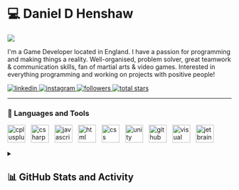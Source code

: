 # 💻 Daniel D Henshaw

<img src="https://readme-typing-svg.demolab.com/?lines=Game+Developer+/+Programmer&font=Fira&color=61dafb&pause=1000&size=22"/>

I'm a Game Developer located in England. I have a passion for programming and making things a reality.
Well-organised, problem solver, great teamwork & communication skills, fan of martial arts & video games.
Interested in everything programming and working on projects with positive people!

  <p align="left">
    <a href="https://www.linkedin.com/in/daniel-henshaw-230925187/">
       <img alt="linkedin" title="View my Linkedin" src="https://custom-icon-badges.demolab.com/badge/-Linkedin-0A66C2?style=for-the-badge&logo=linkedin&logoColor=white"/>
    </a>
    <a href="https://www.linkedin.com/in/daniel-henshaw-230925187/">
       <img alt="instagram" title="View my Instagram" src="https://custom-icon-badges.demolab.com/badge/-Instagram-E4405F?style=for-the-badge&logo=instagram&logoColor=white"/>
    </a>
    <a href="https://github.com/DanDHenshaw?tab=followers">
       <img alt="followers" title="Follow me on Github" src="https://custom-icon-badges.demolab.com/github/followers/DanDHenshaw?color=236ad3&labelColor=1155ba&style=for-the-badge&logo=person-add&label=Follow&logoColor=white"/>
    </a>
    <a href="https://github.com/DanDHenshaw?tab=repositories&sort=stargazers">
       <img alt="total stars" title="Total stars on GitHub" src="https://custom-icon-badges.demolab.com/github/stars/DanDHenshaw?color=55960c&style=for-the-badge&labelColor=488207&logo=star"/>
    </a>
  </p>
  
---

### 🧰 Languages and Tools
<img align="left" alt="cplusplus" width="40px" style="padding-right:10px;" src="https://cdn.jsdelivr.net/gh/devicons/devicon/icons/cplusplus/cplusplus-original.svg"/>
<img align="left" alt="csharp" width="40px" style="padding-right:10px;" src="https://cdn.jsdelivr.net/gh/devicons/devicon/icons/csharp/csharp-original.svg"/>
<img align="left" alt="javascript" width="40px" style="padding-right:10px;" src="https://cdn.jsdelivr.net/gh/devicons/devicon/icons/javascript/javascript-original.svg"/>
<img align="left" alt="html" width="40px" style="padding-right:10px;" src="https://cdn.jsdelivr.net/gh/devicons/devicon/icons/html5/html5-original.svg"/>
<img align="left" alt="css" width="40px" style="padding-right:10px;" src="https://cdn.jsdelivr.net/gh/devicons/devicon/icons/css3/css3-original.svg"/>
<img align="left" alt="unity" width="40px" style="padding-right:10px;" src="https://cdn.jsdelivr.net/gh/devicons/devicon/icons/unity/unity-original.svg"/>
<img align="left" alt="github" width="40px" style="padding-right:10px;" src="https://cdn.jsdelivr.net/gh/devicons/devicon/icons/github/github-original.svg"/>
<img align="left" alt="visual studio" width="40px" style="padding-right:10px;" src="https://cdn.jsdelivr.net/gh/devicons/devicon/icons/visualstudio/visualstudio-plain.svg"/>
<img align="left" alt="jetbrains" width="40px" style="padding-right:10px;" src="https://cdn.jsdelivr.net/gh/devicons/devicon/icons/jetbrains/jetbrains-original.svg"/>
<br />

#

<details>
  <summary><h2>📊 GitHub Stats and Activity</h2></summary>
  
  <h3>🔥 Streak Stats</h3>
  <img alt="Dan's streak" src="https://streak-stats.demolab.com?user=DanDHenshaw&background=20232A&ring=61DAFB&fire=61DAFB&currStreakNum=FFFFFF&currStreakLabel=FFFFFF&dates=FFFFFF&sideNums=FFFFFF&sideLabels=FFFFFF&stroke=FFFFFF&border=FFFFFF)](https://git.io/streak-stats"/>
  
  <h3>💻 GitHub Profile Stats</h3>
  <img alt="Dan's Github Stats" src="https://github-readme-stats.vercel.app/api?username=DanDHenshaw&show_icons=true&theme=react" height="192px"/>
  <img alt="Dan's Top Languages" src="https://github-readme-stats.vercel.app/api/top-langs/?username=DanDHenshaw&layout=compact&langs_count=8&theme=react" height="192px"/>
  <br/>
  
  <b>Note:</b> Top languages is only a metric of the languages my public code consists of and doesn't reflect experience or skill level.
  
  <img alt="Dan's Activity Graph" src="https://github-readme-activity-graph.cyclic.app/graph?username=DanDHenshaw&theme=react"/>
  
  <h3>⚡ Recent GitHub Activity</h3>
  
  <!--START_SECTION:activity-->
1. 🎉 Merged PR [#3](https://github.com/DanDHenshaw/fds/pull/3) in [DanDHenshaw/fds](https://github.com/DanDHenshaw/fds)
  <!--END_SECTION:activity-->
  
</details>
